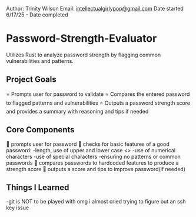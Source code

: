 Author: Trinity Wilson 
Email: intellectualgirlypop@gmail.com
Date started 6/17/25 - Date completed 

# Password-Strength-Evaluator
Utilizes Rust to analyze password strength by flagging common vulnerabilities and patterns.

## Project Goals 
⭐ Prompts user for password to validate 
⭐ Compares the entered password to flagged patterns and vulnerabilities
⭐ Outputs a password strength score and provides a summary with reasoning and tips if needed

## Core Components 
🐸 prompts user for password 
🐸 checks for basic features of a good password:
-length, use of upper and lower case <>
-use of numerical characters 
-use of special characters 
-ensuring no patterns or common passwords 
🐸 compares passwords to hardcoded features to produce a strength score 
🐸 outputs a score and tips to improve password(if needed)


## Things I Learned 
-git is NOT to be played with omg i almost cried trying to figure out an ssh key issue 

